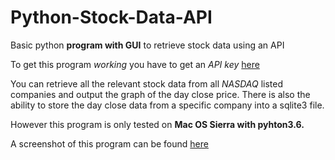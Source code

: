 # Python-Stock-Data-API
Basic python **program with GUI** to retrieve stock data using an API


To get this program *working* you have to get an *API key* <a href="https://www.alphavantage.co/support/#api-key">here</a>

You can retrieve all the relevant stock data from all *NASDAQ* listed companies and output the graph of the day close price. There is also the ability to store the day close data from a specific company into a sqlite3 file. 

However this program is only tested on **Mac OS Sierra with pyhton3.6.**

A screenshot of this program can be found <a href="https://imgur.com/a/9FFIos0?">here</a>
